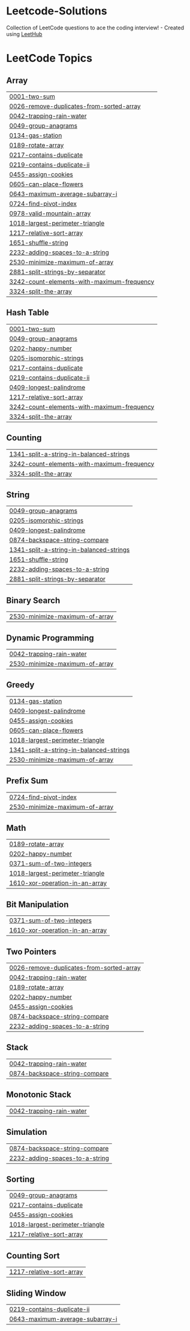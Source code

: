 # Leetcode-Solutions
Collection of LeetCode questions to ace the coding interview! - Created using [LeetHub](https://github.com/QasimWani/LeetHub)

<!---LeetCode Topics Start-->
# LeetCode Topics
## Array
|  |
| ------- |
| [0001-two-sum](https://github.com/Swaminathan-5/Leetcode-Solutions/tree/master/0001-two-sum) |
| [0026-remove-duplicates-from-sorted-array](https://github.com/Swaminathan-5/Leetcode-Solutions/tree/master/0026-remove-duplicates-from-sorted-array) |
| [0042-trapping-rain-water](https://github.com/Swaminathan-5/Leetcode-Solutions/tree/master/0042-trapping-rain-water) |
| [0049-group-anagrams](https://github.com/Swaminathan-5/Leetcode-Solutions/tree/master/0049-group-anagrams) |
| [0134-gas-station](https://github.com/Swaminathan-5/Leetcode-Solutions/tree/master/0134-gas-station) |
| [0189-rotate-array](https://github.com/Swaminathan-5/Leetcode-Solutions/tree/master/0189-rotate-array) |
| [0217-contains-duplicate](https://github.com/Swaminathan-5/Leetcode-Solutions/tree/master/0217-contains-duplicate) |
| [0219-contains-duplicate-ii](https://github.com/Swaminathan-5/Leetcode-Solutions/tree/master/0219-contains-duplicate-ii) |
| [0455-assign-cookies](https://github.com/Swaminathan-5/Leetcode-Solutions/tree/master/0455-assign-cookies) |
| [0605-can-place-flowers](https://github.com/Swaminathan-5/Leetcode-Solutions/tree/master/0605-can-place-flowers) |
| [0643-maximum-average-subarray-i](https://github.com/Swaminathan-5/Leetcode-Solutions/tree/master/0643-maximum-average-subarray-i) |
| [0724-find-pivot-index](https://github.com/Swaminathan-5/Leetcode-Solutions/tree/master/0724-find-pivot-index) |
| [0978-valid-mountain-array](https://github.com/Swaminathan-5/Leetcode-Solutions/tree/master/0978-valid-mountain-array) |
| [1018-largest-perimeter-triangle](https://github.com/Swaminathan-5/Leetcode-Solutions/tree/master/1018-largest-perimeter-triangle) |
| [1217-relative-sort-array](https://github.com/Swaminathan-5/Leetcode-Solutions/tree/master/1217-relative-sort-array) |
| [1651-shuffle-string](https://github.com/Swaminathan-5/Leetcode-Solutions/tree/master/1651-shuffle-string) |
| [2232-adding-spaces-to-a-string](https://github.com/Swaminathan-5/Leetcode-Solutions/tree/master/2232-adding-spaces-to-a-string) |
| [2530-minimize-maximum-of-array](https://github.com/Swaminathan-5/Leetcode-Solutions/tree/master/2530-minimize-maximum-of-array) |
| [2881-split-strings-by-separator](https://github.com/Swaminathan-5/Leetcode-Solutions/tree/master/2881-split-strings-by-separator) |
| [3242-count-elements-with-maximum-frequency](https://github.com/Swaminathan-5/Leetcode-Solutions/tree/master/3242-count-elements-with-maximum-frequency) |
| [3324-split-the-array](https://github.com/Swaminathan-5/Leetcode-Solutions/tree/master/3324-split-the-array) |
## Hash Table
|  |
| ------- |
| [0001-two-sum](https://github.com/Swaminathan-5/Leetcode-Solutions/tree/master/0001-two-sum) |
| [0049-group-anagrams](https://github.com/Swaminathan-5/Leetcode-Solutions/tree/master/0049-group-anagrams) |
| [0202-happy-number](https://github.com/Swaminathan-5/Leetcode-Solutions/tree/master/0202-happy-number) |
| [0205-isomorphic-strings](https://github.com/Swaminathan-5/Leetcode-Solutions/tree/master/0205-isomorphic-strings) |
| [0217-contains-duplicate](https://github.com/Swaminathan-5/Leetcode-Solutions/tree/master/0217-contains-duplicate) |
| [0219-contains-duplicate-ii](https://github.com/Swaminathan-5/Leetcode-Solutions/tree/master/0219-contains-duplicate-ii) |
| [0409-longest-palindrome](https://github.com/Swaminathan-5/Leetcode-Solutions/tree/master/0409-longest-palindrome) |
| [1217-relative-sort-array](https://github.com/Swaminathan-5/Leetcode-Solutions/tree/master/1217-relative-sort-array) |
| [3242-count-elements-with-maximum-frequency](https://github.com/Swaminathan-5/Leetcode-Solutions/tree/master/3242-count-elements-with-maximum-frequency) |
| [3324-split-the-array](https://github.com/Swaminathan-5/Leetcode-Solutions/tree/master/3324-split-the-array) |
## Counting
|  |
| ------- |
| [1341-split-a-string-in-balanced-strings](https://github.com/Swaminathan-5/Leetcode-Solutions/tree/master/1341-split-a-string-in-balanced-strings) |
| [3242-count-elements-with-maximum-frequency](https://github.com/Swaminathan-5/Leetcode-Solutions/tree/master/3242-count-elements-with-maximum-frequency) |
| [3324-split-the-array](https://github.com/Swaminathan-5/Leetcode-Solutions/tree/master/3324-split-the-array) |
## String
|  |
| ------- |
| [0049-group-anagrams](https://github.com/Swaminathan-5/Leetcode-Solutions/tree/master/0049-group-anagrams) |
| [0205-isomorphic-strings](https://github.com/Swaminathan-5/Leetcode-Solutions/tree/master/0205-isomorphic-strings) |
| [0409-longest-palindrome](https://github.com/Swaminathan-5/Leetcode-Solutions/tree/master/0409-longest-palindrome) |
| [0874-backspace-string-compare](https://github.com/Swaminathan-5/Leetcode-Solutions/tree/master/0874-backspace-string-compare) |
| [1341-split-a-string-in-balanced-strings](https://github.com/Swaminathan-5/Leetcode-Solutions/tree/master/1341-split-a-string-in-balanced-strings) |
| [1651-shuffle-string](https://github.com/Swaminathan-5/Leetcode-Solutions/tree/master/1651-shuffle-string) |
| [2232-adding-spaces-to-a-string](https://github.com/Swaminathan-5/Leetcode-Solutions/tree/master/2232-adding-spaces-to-a-string) |
| [2881-split-strings-by-separator](https://github.com/Swaminathan-5/Leetcode-Solutions/tree/master/2881-split-strings-by-separator) |
## Binary Search
|  |
| ------- |
| [2530-minimize-maximum-of-array](https://github.com/Swaminathan-5/Leetcode-Solutions/tree/master/2530-minimize-maximum-of-array) |
## Dynamic Programming
|  |
| ------- |
| [0042-trapping-rain-water](https://github.com/Swaminathan-5/Leetcode-Solutions/tree/master/0042-trapping-rain-water) |
| [2530-minimize-maximum-of-array](https://github.com/Swaminathan-5/Leetcode-Solutions/tree/master/2530-minimize-maximum-of-array) |
## Greedy
|  |
| ------- |
| [0134-gas-station](https://github.com/Swaminathan-5/Leetcode-Solutions/tree/master/0134-gas-station) |
| [0409-longest-palindrome](https://github.com/Swaminathan-5/Leetcode-Solutions/tree/master/0409-longest-palindrome) |
| [0455-assign-cookies](https://github.com/Swaminathan-5/Leetcode-Solutions/tree/master/0455-assign-cookies) |
| [0605-can-place-flowers](https://github.com/Swaminathan-5/Leetcode-Solutions/tree/master/0605-can-place-flowers) |
| [1018-largest-perimeter-triangle](https://github.com/Swaminathan-5/Leetcode-Solutions/tree/master/1018-largest-perimeter-triangle) |
| [1341-split-a-string-in-balanced-strings](https://github.com/Swaminathan-5/Leetcode-Solutions/tree/master/1341-split-a-string-in-balanced-strings) |
| [2530-minimize-maximum-of-array](https://github.com/Swaminathan-5/Leetcode-Solutions/tree/master/2530-minimize-maximum-of-array) |
## Prefix Sum
|  |
| ------- |
| [0724-find-pivot-index](https://github.com/Swaminathan-5/Leetcode-Solutions/tree/master/0724-find-pivot-index) |
| [2530-minimize-maximum-of-array](https://github.com/Swaminathan-5/Leetcode-Solutions/tree/master/2530-minimize-maximum-of-array) |
## Math
|  |
| ------- |
| [0189-rotate-array](https://github.com/Swaminathan-5/Leetcode-Solutions/tree/master/0189-rotate-array) |
| [0202-happy-number](https://github.com/Swaminathan-5/Leetcode-Solutions/tree/master/0202-happy-number) |
| [0371-sum-of-two-integers](https://github.com/Swaminathan-5/Leetcode-Solutions/tree/master/0371-sum-of-two-integers) |
| [1018-largest-perimeter-triangle](https://github.com/Swaminathan-5/Leetcode-Solutions/tree/master/1018-largest-perimeter-triangle) |
| [1610-xor-operation-in-an-array](https://github.com/Swaminathan-5/Leetcode-Solutions/tree/master/1610-xor-operation-in-an-array) |
## Bit Manipulation
|  |
| ------- |
| [0371-sum-of-two-integers](https://github.com/Swaminathan-5/Leetcode-Solutions/tree/master/0371-sum-of-two-integers) |
| [1610-xor-operation-in-an-array](https://github.com/Swaminathan-5/Leetcode-Solutions/tree/master/1610-xor-operation-in-an-array) |
## Two Pointers
|  |
| ------- |
| [0026-remove-duplicates-from-sorted-array](https://github.com/Swaminathan-5/Leetcode-Solutions/tree/master/0026-remove-duplicates-from-sorted-array) |
| [0042-trapping-rain-water](https://github.com/Swaminathan-5/Leetcode-Solutions/tree/master/0042-trapping-rain-water) |
| [0189-rotate-array](https://github.com/Swaminathan-5/Leetcode-Solutions/tree/master/0189-rotate-array) |
| [0202-happy-number](https://github.com/Swaminathan-5/Leetcode-Solutions/tree/master/0202-happy-number) |
| [0455-assign-cookies](https://github.com/Swaminathan-5/Leetcode-Solutions/tree/master/0455-assign-cookies) |
| [0874-backspace-string-compare](https://github.com/Swaminathan-5/Leetcode-Solutions/tree/master/0874-backspace-string-compare) |
| [2232-adding-spaces-to-a-string](https://github.com/Swaminathan-5/Leetcode-Solutions/tree/master/2232-adding-spaces-to-a-string) |
## Stack
|  |
| ------- |
| [0042-trapping-rain-water](https://github.com/Swaminathan-5/Leetcode-Solutions/tree/master/0042-trapping-rain-water) |
| [0874-backspace-string-compare](https://github.com/Swaminathan-5/Leetcode-Solutions/tree/master/0874-backspace-string-compare) |
## Monotonic Stack
|  |
| ------- |
| [0042-trapping-rain-water](https://github.com/Swaminathan-5/Leetcode-Solutions/tree/master/0042-trapping-rain-water) |
## Simulation
|  |
| ------- |
| [0874-backspace-string-compare](https://github.com/Swaminathan-5/Leetcode-Solutions/tree/master/0874-backspace-string-compare) |
| [2232-adding-spaces-to-a-string](https://github.com/Swaminathan-5/Leetcode-Solutions/tree/master/2232-adding-spaces-to-a-string) |
## Sorting
|  |
| ------- |
| [0049-group-anagrams](https://github.com/Swaminathan-5/Leetcode-Solutions/tree/master/0049-group-anagrams) |
| [0217-contains-duplicate](https://github.com/Swaminathan-5/Leetcode-Solutions/tree/master/0217-contains-duplicate) |
| [0455-assign-cookies](https://github.com/Swaminathan-5/Leetcode-Solutions/tree/master/0455-assign-cookies) |
| [1018-largest-perimeter-triangle](https://github.com/Swaminathan-5/Leetcode-Solutions/tree/master/1018-largest-perimeter-triangle) |
| [1217-relative-sort-array](https://github.com/Swaminathan-5/Leetcode-Solutions/tree/master/1217-relative-sort-array) |
## Counting Sort
|  |
| ------- |
| [1217-relative-sort-array](https://github.com/Swaminathan-5/Leetcode-Solutions/tree/master/1217-relative-sort-array) |
## Sliding Window
|  |
| ------- |
| [0219-contains-duplicate-ii](https://github.com/Swaminathan-5/Leetcode-Solutions/tree/master/0219-contains-duplicate-ii) |
| [0643-maximum-average-subarray-i](https://github.com/Swaminathan-5/Leetcode-Solutions/tree/master/0643-maximum-average-subarray-i) |
<!---LeetCode Topics End-->
